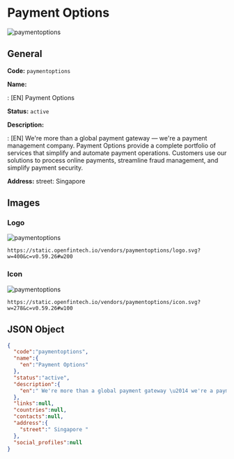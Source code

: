 
# Payment Options 
![paymentoptions](https://static.openfintech.io/vendors/paymentoptions/logo.svg?w=400&c=v0.59.26#w200)  

## General 
 
**Code:** `paymentoptions` 
 
**Name:** 
 
:	[EN] Payment Options 
 
**Status:** `active` 
 
**Description:** 
 
: [EN]  We're more than a global payment gateway — we're a payment management company. Payment Options provide a complete portfolio of services that simplify and automate payment operations. Customers use our solutions to process online payments, streamline fraud management, and simplify payment security.  
 
**Address:** 
street:  Singapore  

## Images 

### Logo 
 
![paymentoptions](https://static.openfintech.io/vendors/paymentoptions/logo.svg?w=400&c=v0.59.26#w200)  

```
https://static.openfintech.io/vendors/paymentoptions/logo.svg?w=400&c=v0.59.26#w200
```  

### Icon 
 
![paymentoptions](https://static.openfintech.io/vendors/paymentoptions/icon.svg?w=278&c=v0.59.26#w100)  

```
https://static.openfintech.io/vendors/paymentoptions/icon.svg?w=278&c=v0.59.26#w100
```  

## JSON Object 

```json
{
  "code":"paymentoptions",
  "name":{
    "en":"Payment Options"
  },
  "status":"active",
  "description":{
    "en":" We're more than a global payment gateway \u2014 we're a payment management company. Payment Options provide a complete portfolio of services that simplify and automate payment operations. Customers use our solutions to process online payments, streamline fraud management, and simplify payment security. "
  },
  "links":null,
  "countries":null,
  "contacts":null,
  "address":{
    "street":" Singapore "
  },
  "social_profiles":null
}
```  
